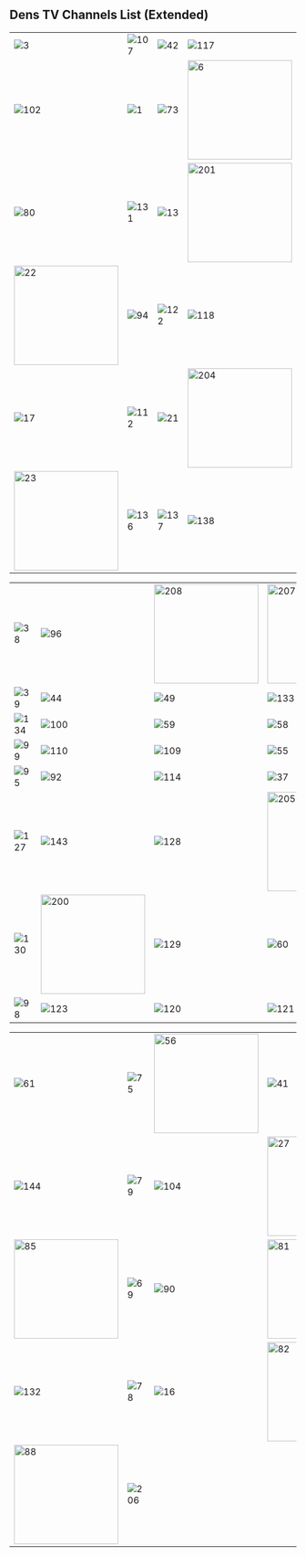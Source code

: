 ## Dens TV Channels List (Extended)
| | | | |
-- | -- | -- | -- |
![3](https://github.com/user-attachments/assets/1e22cec5-d55c-4b65-b81b-31bf61b31a24)|![107](https://github.com/user-attachments/assets/ae9c0a83-5ff7-4454-a8a4-bbd337939c27)|![42](https://github.com/user-attachments/assets/9a4cf684-db28-40ed-b988-d367f26cb66c)|![117](https://github.com/user-attachments/assets/19581afc-1f1e-4273-9d14-fe80cb9dea01)
![102](https://github.com/user-attachments/assets/d9bc9903-b1b0-4c94-a435-15ad0dab0406)|![1](https://github.com/user-attachments/assets/600662ee-8145-4731-9642-89bc4bd8dc35)|![73](https://github.com/user-attachments/assets/592be2ae-ea34-48d9-86ed-625a53daa312)|<img width="183" height="174" alt="6" src="https://github.com/user-attachments/assets/9043c46a-8bbc-4aab-b23b-7e041bc4f81d" />
![80](https://github.com/user-attachments/assets/2d1d85da-b895-449d-a573-3edd141bc813)|![131](https://github.com/user-attachments/assets/657fadc1-eb19-4cd9-9eba-8a7201ef5acc)|![13](https://github.com/user-attachments/assets/fcefc8eb-8f39-4c9c-a35b-a45c792fa52c)|<img width="183" height="174" alt="201" src="https://github.com/user-attachments/assets/4f2220b1-c522-47b0-b921-dd25ba3104a1" />
<img width="183" height="174" alt="22" src="https://github.com/user-attachments/assets/18d22e76-10b3-4533-9f3d-571f803a6328" />|![94](https://github.com/user-attachments/assets/8c860c39-63b8-4bbe-bbdd-fc93c2426cb3)|![122](https://github.com/user-attachments/assets/d5a15479-7d0d-45ab-938f-56c3dbf091e2)|![118](https://github.com/user-attachments/assets/9cc21d1e-44bf-47a4-91f7-47aafebec864)
![17](https://github.com/user-attachments/assets/42c5cf63-9dfe-470d-ba50-6243c699ae76)|![112](https://github.com/user-attachments/assets/36dad2fc-be23-4306-b202-9600a587f293)|![21](https://github.com/user-attachments/assets/8f00b9e7-9a42-42fc-871e-67b42f09f784)|<img width="183" height="174" alt="204" src="https://github.com/user-attachments/assets/70840230-5236-4c12-9ed9-d65147cb80c9" />
<img width="183" height="174" alt="23" src="https://github.com/user-attachments/assets/f298c0c2-b8f7-45cc-8ac1-daab08c9ca28" />|![136](https://github.com/user-attachments/assets/de491eb9-64e1-42ce-97a5-f64f7845184b)|![137](https://github.com/user-attachments/assets/59329dbc-66eb-47bd-8d66-662817931c3b)|![138](https://github.com/user-attachments/assets/6d07f784-c1ca-49df-ae61-023719adf1f5)

| | | | |
-- | -- | -- | --
![38](https://github.com/user-attachments/assets/58d1ebd3-bd27-4a66-a035-9c51b5d0dc04)|![96](https://github.com/user-attachments/assets/8ab4b603-50c2-44bb-ba91-dd0a30bc64cc)|<img width="183" height="174" alt="208" src="https://github.com/user-attachments/assets/ece4c24e-4772-49da-a82f-47cdbf06435c" />|<img width="183" height="174" alt="207" src="https://github.com/user-attachments/assets/276de689-49e0-42b7-8266-72811ee3324a" />
![39](https://github.com/user-attachments/assets/50d45403-b674-4e1f-95d8-e8f8e8b085ab)|![44](https://github.com/user-attachments/assets/f12015ac-8a25-4ff3-83e9-6a1944423fcb)|![49](https://github.com/user-attachments/assets/91b854c7-285f-45f2-9d33-2f5d190fef75)|![133](https://github.com/user-attachments/assets/46ba8735-5cb2-4813-8262-2318c736e395)
![134](https://github.com/user-attachments/assets/b4de5dda-58d5-4e20-83e1-a8a58a76f198)|![100](https://github.com/user-attachments/assets/c032029b-bec3-4714-baf2-e8acf9501536)|![59](https://github.com/user-attachments/assets/08c0b94d-87f5-4f53-becb-0e01bf5e78cf)|![58](https://github.com/user-attachments/assets/09812767-4358-4d7b-b931-ad829d7e3ca5)
![99](https://github.com/user-attachments/assets/babcb206-aad4-4f3c-811d-5b055ef92540)|![110](https://github.com/user-attachments/assets/c1d26fe8-3188-479f-a889-41c976d5477e)|![109](https://github.com/user-attachments/assets/fc3f4fa4-54ba-463c-a177-c8a2cbba46f3)|![55](https://github.com/user-attachments/assets/382293cc-ab4f-405c-a118-4c4aa333434a)
![95](https://github.com/user-attachments/assets/245e855e-4bc9-4bf4-b028-725edf723608)|![92](https://github.com/user-attachments/assets/34822f97-54a5-475b-a3c1-601188a57296)|![114](https://github.com/user-attachments/assets/9204f619-e3fb-4d23-a564-895ea2d49a4f)|![37](https://github.com/user-attachments/assets/06feee24-5e4c-4ce2-b940-98d047880cb8)
![127](https://github.com/user-attachments/assets/83fc8bb7-bf61-4359-bc08-86e96a487c8f)|![143](https://github.com/user-attachments/assets/4977a261-99c3-4758-872f-0fb5ad95e7ec)|![128](https://github.com/user-attachments/assets/76fc188a-7974-486d-9b40-92b89d499cee)|<img width="183" height="174" alt="205" src="https://github.com/user-attachments/assets/d6a0f4c2-893f-4819-9539-c11ad2fa954c" />
![130](https://github.com/user-attachments/assets/44ca95ce-ee94-4442-ab37-8a105e01c4ae)|<img width="183" height="174" alt="200" src="https://github.com/user-attachments/assets/5498fc9e-9c79-488f-bb8c-882bb02e56f7" />|![129](https://github.com/user-attachments/assets/2e00b645-d1ed-4deb-aad5-8f598c31de1c)|![60](https://github.com/user-attachments/assets/3b017f6a-6fc6-4d3f-9fcf-f1fb6c1a503f)
![98](https://github.com/user-attachments/assets/2a08833f-6234-43b6-b1ac-205c153fc54b)|![123](https://github.com/user-attachments/assets/74ac9586-3fa4-4f5b-96fb-43b2dbb46214)|![120](https://github.com/user-attachments/assets/ca68d5ef-eac2-4f86-ba8e-c68226928e6f)|![121](https://github.com/user-attachments/assets/ac166c8e-9456-4ed9-8237-cf4632b3b797)

| | | | |
-- | -- | -- | --
![61](https://github.com/user-attachments/assets/e84a3ed2-01d9-44ff-ac4c-9bd163ab2bbf)|![75](https://github.com/user-attachments/assets/2f85d81b-bb45-4c6a-9cfe-d1aa7a12e058)|<img width="183" height="174" alt="56" src="https://github.com/user-attachments/assets/2da02c39-3313-470b-b780-7267b46791d4" />|![41](https://github.com/user-attachments/assets/93b63ead-5f17-4e4d-a393-152469341ff2)
![144](https://github.com/user-attachments/assets/cf9cb886-ac42-47e5-9e7d-a5a3e6a1dfaa)|![79](https://github.com/user-attachments/assets/e1a26d32-578d-475a-aa26-e2a88f398344)|![104](https://github.com/user-attachments/assets/1d82e0a3-4b4d-4d1f-bf60-62ae9abfb04b)|<img width="183" height="174" alt="27" src="https://github.com/user-attachments/assets/85e32cad-e4e3-4f7c-be56-3d0d8a51b065" />
<img width="183" height="174" alt="85" src="https://github.com/user-attachments/assets/bd4b9725-8b0f-4286-a7bd-778a3bb48e62" />|![69](https://github.com/user-attachments/assets/5e10d6e7-54ec-40a6-989e-24913d3f27f1)|![90](https://github.com/user-attachments/assets/a0008187-a814-47a7-83f7-c5d8d6a465cb)|<img width="183" height="174" alt="81" src="https://github.com/user-attachments/assets/c0374299-1f38-4b4b-aa21-ec20e05103d8" />
![132](https://github.com/user-attachments/assets/99dfc0a1-4b81-4e30-89d8-7c9cd7282162)|![78](https://github.com/user-attachments/assets/0a95e381-c5a8-4737-bbe3-a97fe30380d9)|![16](https://github.com/user-attachments/assets/333e9541-f3e7-475d-8801-b5d25e86e42d)|<img width="183" height="174" alt="82" src="https://github.com/user-attachments/assets/47b5347a-e56a-4a5e-b641-ea0b8bd801e0" />
<img width="183" height="174" alt="88" src="https://github.com/user-attachments/assets/61a8084b-c228-4a92-8668-16d22e28c72d" />|![206](https://github.com/user-attachments/assets/fa0d5084-e08d-4416-a7d0-9b995c720e52)

